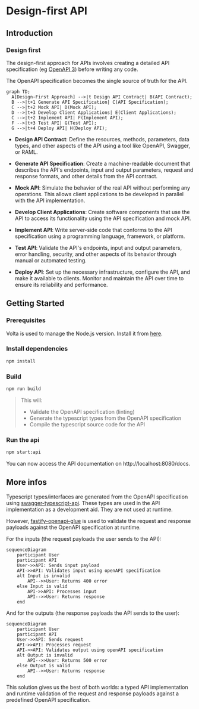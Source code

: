 # Design-first API

## Introduction

### Design first

The design-first approach for APIs involves creating a detailed API specification (eg [OpenAPI 3](https://swagger.io/specification/)) before writing any code.

The OpenAPI specification becomes the single source of truth for the API.

```mermaid
graph TD;
  A[Design-First Approach] -->|t Design API Contract| B(API Contract);
  B -->|t+1 Generate API Specification| C(API Specification);
  C -->|t+2 Mock API| D(Mock API);
  D -->|t+3 Develop Client Applications| E(Client Applications);
  C -->|t+2 Implement API| F(Implement API);
  F -->|t+3 Test API| G(Test API);
  G -->|t+4 Deploy API| H(Deploy API);
```

- **Design API Contract**: Define the resources, methods, parameters, data types, and other aspects of the API using a tool like OpenAPI, Swagger, or RAML.

- **Generate API Specification**: Create a machine-readable document that describes the API's endpoints, input and output parameters, request and response formats, and other details from the API contract.

- **Mock API**: Simulate the behavior of the real API without performing any operations. This allows client applications to be developed in parallel with the API implementation.

- **Develop Client Applications**: Create software components that use the API to access its functionality using the API specification and mock API.

- **Implement API**: Write server-side code that conforms to the API specification using a programming language, framework, or platform.

- **Test API**: Validate the API's endpoints, input and output parameters, error handling, security, and other aspects of its behavior through manual or automated testing.

- **Deploy API**: Set up the necessary infrastructure, configure the API, and make it available to clients. Monitor and maintain the API over time to ensure its reliability and performance.

## Getting Started

### Prerequisites

Volta is used to manage the Node.js version. Install it from [here](https://volta.sh/).

### Install dependencies

```sh
npm install
```

### Build

```sh
npm run build
```

> This will:
>
> - Validate the OpenAPI specification (linting)
> - Generate the typescript types from the OpenAPI specification
> - Compile the typescript source code for the API

### Run the api

```sh
npm start:api
```

You can now access the API documentation on http://localhost:8080/docs.

## More infos

Typescript types/interfaces are generated from the OpenAPI specification using [swagger-typescript-api](https://www.npmjs.com/package/swagger-typescript-api). These types are used in the API implementation as a development aid. They are not used at runtime.

However, [fastify-openapi-glue](https://www.npmjs.com/package/fastify-openapi-glue) is used to validate the request and response payloads against the OpenAPI specification at runtime.

For the inputs (the request payloads the user sends to the API):

```mermaid
sequenceDiagram
    participant User
    participant API
    User->>API: Sends input payload
    API->>API: Validates input using openAPI specification
    alt Input is invalid
        API-->>User: Returns 400 error
    else Input is valid
        API->>API: Processes input
        API-->>User: Returns response
    end
```

And for the outputs (the response payloads the API sends to the user):

```mermaid
sequenceDiagram
    participant User
    participant API
    User->>API: Sends request
    API->>API: Processes request
    API->>API: Validates output using openAPI specification
    alt Output is invalid
        API-->>User: Returns 500 error
    else Output is valid
        API-->>User: Returns response
    end
```

This solution gives us the best of both worlds: a typed API implementation and runtime validation of the request and response payloads against a predefined OpenAPI specification.
